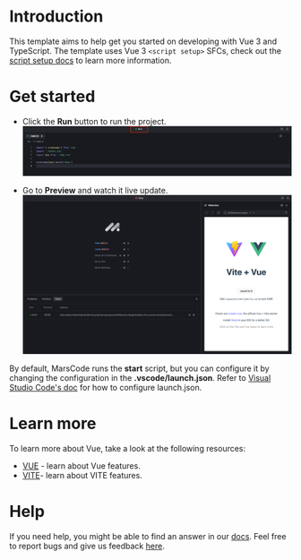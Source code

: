 # Introduction
This template aims to help get you started on developing with Vue 3 and TypeScript. The template uses Vue 3 `<script setup>` SFCs, check out the [script setup docs](https://v3.vuejs.org/api/sfc-script-setup.html#sfc-script-setup) to learn more information.

# Get started
* Click the **Run** button to run the project.
![Run](../../images/native_nodejs_vue/run.jpeg)

* Go to **Preview** and watch it live update.
![Preview](../../images/native_nodejs_vue/preview.jpeg)

By default, MarsCode runs the **start** script, but you can configure it by changing the configuration in the **.vscode/launch.json**. Refer to [Visual Studio Code's doc](https://code.visualstudio.com/docs/editor/debugging) for how to configure launch.json.


# Learn more
To learn more about Vue, take a look at the following resources:
- [VUE](https://vuejs.org/) - learn about Vue features.
- [VITE](https://vitejs.dev/)- learn about VITE features.

# Help
If you need help, you might be able to find an answer in our [docs](https://docs.marscode.com/). Feel free to report bugs and give us feedback [here](https://discord.gg/qtVMXEDbRw).